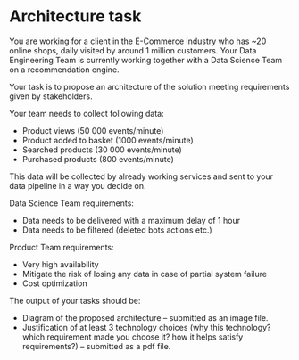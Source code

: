 # Architecture task

You are working for a client in the E-Commerce industry who has ~20 online shops, daily visited by around 1 million customers. Your Data Engineering Team is currently working together with a Data Science Team on a recommendation engine.

Your task is to propose an architecture of the solution meeting requirements given by stakeholders.

Your team needs to collect following data:
* Product views (50 000 events/minute)
* Product added to basket (1000 events/minute)
* Searched products (30 000 events/minute)
* Purchased products (800 events/minute)

This data will be collected by already working services and sent to your data pipeline in a way you decide on.

Data Science Team requirements:
* Data needs to be delivered with a maximum delay of 1 hour
* Data needs to be filtered (deleted bots actions etc.)

Product Team requirements:
* Very high availability
* Mitigate the risk of losing any data in case of partial system failure
* Cost optimization


The output of your tasks should be:
* Diagram of the proposed architecture – submitted as an image file.
* Justification of at least 3 technology choices (why this technology? which requirement made you choose it? how it helps satisfy requirements?) – submitted as a pdf file.
